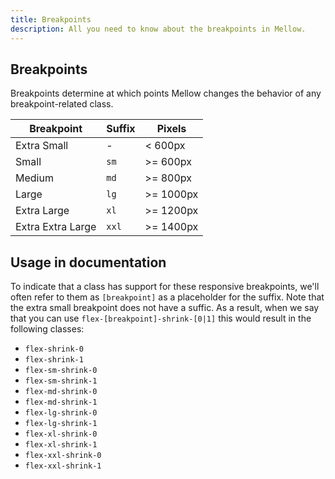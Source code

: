 ```yaml
---
title: Breakpoints
description: All you need to know about the breakpoints in Mellow.
---
```


## Breakpoints
Breakpoints determine at which points Mellow changes the behavior of any breakpoint-related class.

| Breakpoint | Suffix | Pixels |
| ---------- | ------ | ------ |
| Extra Small | - | < 600px |
| Small | `sm` | >= 600px |
| Medium | `md` | >= 800px |
| Large | `lg` | >= 1000px |
| Extra Large | `xl` | >= 1200px |
| Extra Extra Large | `xxl` | >= 1400px |

## Usage in documentation
To indicate that a class has support for these responsive breakpoints, we'll often refer to them as `[breakpoint]` as a placeholder for the suffix. Note that the extra small breakpoint does not have a suffic. As a result, when we say that you can use `flex-[breakpoint]-shrink-[0|1]` this would result in the following classes:

* `flex-shrink-0`
* `flex-shrink-1`
* `flex-sm-shrink-0`
* `flex-sm-shrink-1`
* `flex-md-shrink-0`
* `flex-md-shrink-1`
* `flex-lg-shrink-0`
* `flex-lg-shrink-1`
* `flex-xl-shrink-0`
* `flex-xl-shrink-1`
* `flex-xxl-shrink-0`
* `flex-xxl-shrink-1`
